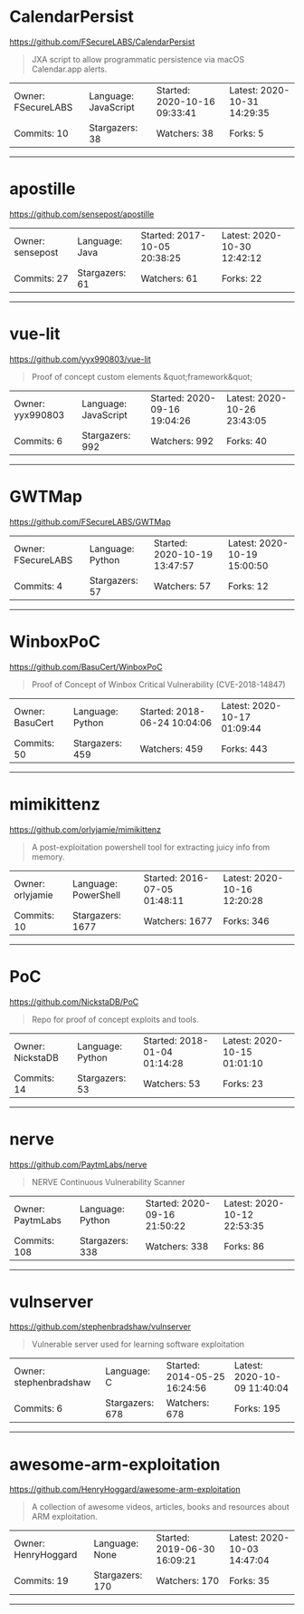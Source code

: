 # CalendarPersist

https://github.com/FSecureLABS/CalendarPersist
<blockquote>
JXA script to allow programmatic persistence via macOS Calendar.app alerts.
</blockquote>

<table>
<tr><td>Owner: FSecureLABS</td>
    <td>Language: JavaScript</td>
    <td>Started: 2020-10-16 09:33:41</td>
    <td>Latest: 2020-10-31 14:29:35</td></tr>
<tr><td>Commits: 10</td>
    <td>Stargazers: 38</td>
    <td>Watchers: 38</td>
    <td>Forks: 5</td></tr>
</table>

---

# apostille

https://github.com/sensepost/apostille
<blockquote>
<no description>
</blockquote>

<table>
<tr><td>Owner: sensepost</td>
    <td>Language: Java</td>
    <td>Started: 2017-10-05 20:38:25</td>
    <td>Latest: 2020-10-30 12:42:12</td></tr>
<tr><td>Commits: 27</td>
    <td>Stargazers: 61</td>
    <td>Watchers: 61</td>
    <td>Forks: 22</td></tr>
</table>

---

# vue-lit

https://github.com/yyx990803/vue-lit
<blockquote>
Proof of concept custom elements &amp;quot;framework&amp;quot;
</blockquote>

<table>
<tr><td>Owner: yyx990803</td>
    <td>Language: JavaScript</td>
    <td>Started: 2020-09-16 19:04:26</td>
    <td>Latest: 2020-10-26 23:43:05</td></tr>
<tr><td>Commits: 6</td>
    <td>Stargazers: 992</td>
    <td>Watchers: 992</td>
    <td>Forks: 40</td></tr>
</table>

---

# GWTMap

https://github.com/FSecureLABS/GWTMap
<blockquote>
<no description>
</blockquote>

<table>
<tr><td>Owner: FSecureLABS</td>
    <td>Language: Python</td>
    <td>Started: 2020-10-19 13:47:57</td>
    <td>Latest: 2020-10-19 15:00:50</td></tr>
<tr><td>Commits: 4</td>
    <td>Stargazers: 57</td>
    <td>Watchers: 57</td>
    <td>Forks: 12</td></tr>
</table>

---

# WinboxPoC

https://github.com/BasuCert/WinboxPoC
<blockquote>
Proof of Concept of Winbox Critical Vulnerability (CVE-2018-14847)
</blockquote>

<table>
<tr><td>Owner: BasuCert</td>
    <td>Language: Python</td>
    <td>Started: 2018-06-24 10:04:06</td>
    <td>Latest: 2020-10-17 01:09:44</td></tr>
<tr><td>Commits: 50</td>
    <td>Stargazers: 459</td>
    <td>Watchers: 459</td>
    <td>Forks: 443</td></tr>
</table>

---

# mimikittenz

https://github.com/orlyjamie/mimikittenz
<blockquote>
A post-exploitation powershell tool for extracting juicy info from memory.
</blockquote>

<table>
<tr><td>Owner: orlyjamie</td>
    <td>Language: PowerShell</td>
    <td>Started: 2016-07-05 01:48:11</td>
    <td>Latest: 2020-10-16 12:20:28</td></tr>
<tr><td>Commits: 10</td>
    <td>Stargazers: 1677</td>
    <td>Watchers: 1677</td>
    <td>Forks: 346</td></tr>
</table>

---

# PoC

https://github.com/NickstaDB/PoC
<blockquote>
Repo for proof of concept exploits and tools.
</blockquote>

<table>
<tr><td>Owner: NickstaDB</td>
    <td>Language: Python</td>
    <td>Started: 2018-01-04 01:14:28</td>
    <td>Latest: 2020-10-15 01:01:10</td></tr>
<tr><td>Commits: 14</td>
    <td>Stargazers: 53</td>
    <td>Watchers: 53</td>
    <td>Forks: 23</td></tr>
</table>

---

# nerve

https://github.com/PaytmLabs/nerve
<blockquote>
NERVE Continuous Vulnerability Scanner
</blockquote>

<table>
<tr><td>Owner: PaytmLabs</td>
    <td>Language: Python</td>
    <td>Started: 2020-09-16 21:50:22</td>
    <td>Latest: 2020-10-12 22:53:35</td></tr>
<tr><td>Commits: 108</td>
    <td>Stargazers: 338</td>
    <td>Watchers: 338</td>
    <td>Forks: 86</td></tr>
</table>

---

# vulnserver

https://github.com/stephenbradshaw/vulnserver
<blockquote>
Vulnerable server used for learning software exploitation
</blockquote>

<table>
<tr><td>Owner: stephenbradshaw</td>
    <td>Language: C</td>
    <td>Started: 2014-05-25 16:24:56</td>
    <td>Latest: 2020-10-09 11:40:04</td></tr>
<tr><td>Commits: 6</td>
    <td>Stargazers: 678</td>
    <td>Watchers: 678</td>
    <td>Forks: 195</td></tr>
</table>

---

# awesome-arm-exploitation

https://github.com/HenryHoggard/awesome-arm-exploitation
<blockquote>
A collection of awesome videos, articles, books and resources about ARM exploitation.
</blockquote>

<table>
<tr><td>Owner: HenryHoggard</td>
    <td>Language: None</td>
    <td>Started: 2019-06-30 16:09:21</td>
    <td>Latest: 2020-10-03 14:47:04</td></tr>
<tr><td>Commits: 19</td>
    <td>Stargazers: 170</td>
    <td>Watchers: 170</td>
    <td>Forks: 35</td></tr>
</table>

---

